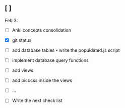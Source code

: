 ## [ ]

Feb 3:

- [ ] Anki concepts consolidation
- [x] git status
- [ ] add database tables - write the populdated.js script
- [ ] implement database query functions
- [ ] add views
- [ ] add picocss inside the views

- [ ] ...
- [ ] Write the next check list
